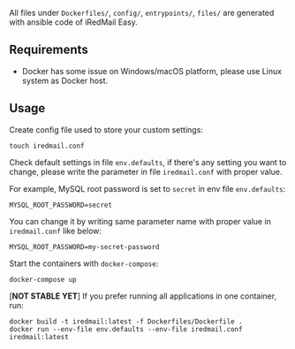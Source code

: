All files under `Dockerfiles/`, `config/`, `entrypoints/`, `files/` are
generated with ansible code of iRedMail Easy.

## Requirements

* Docker has some issue on Windows/macOS platform, please use Linux system
  as Docker host.

## Usage

Create config file used to store your custom settings:

```
touch iredmail.conf
```

Check default settings in file `env.defaults`, if there's any setting you want
to change, please write the parameter in file `iredmail.conf` with proper value.

For example, MySQL root password is set to `secret` in env file `env.defaults`:

```
MYSQL_ROOT_PASSWORD=secret
```

You can change it by writing same parameter name with proper value in
`iredmail.conf` like below:

```
MYSQL_ROOT_PASSWORD=my-secret-password
```

Start the containers with `docker-compose`:

```
docker-compose up
```

[__NOT STABLE YET__] If you prefer running all applications in one container, run:

```
docker build -t iredmail:latest -f Dockerfiles/Dockerfile .
docker run --env-file env.defaults --env-file iredmail.conf iredmail:latest
```
